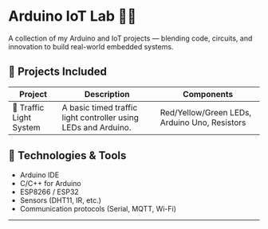 # Arduino IoT Lab 🚦📡

A collection of my Arduino and IoT projects — blending code, circuits, and innovation to build real-world embedded systems.

## 🔌 Projects Included

| Project | Description | Components |
|--------|-------------|------------|
| 🚦 Traffic Light System | A basic timed traffic light controller using LEDs and Arduino. | Red/Yellow/Green LEDs, Arduino Uno, Resistors |

## 🧠 Technologies & Tools
- Arduino IDE
- C/C++ for Arduino
- ESP8266 / ESP32
- Sensors (DHT11, IR, etc.)
- Communication protocols (Serial, MQTT, Wi-Fi)

---
